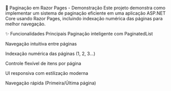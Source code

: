 📄 Paginação em Razor Pages - Demonstração
Este projeto demonstra como implementar um sistema de paginação eficiente em uma aplicação ASP.NET Core usando Razor Pages, incluindo indexação numérica das páginas para melhor navegação.

✨ Funcionalidades Principais
Paginação inteligente com PaginatedList<T>

Navegação intuitiva entre páginas

Indexação numérica das páginas (1, 2, 3...)

Controle flexível de itens por página

UI responsiva com estilização moderna

Navegação rápida (Primeira/Última página)
